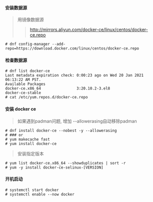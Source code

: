 #### 安装数据源 
> 用镜像数据源
>> http://mirrors.aliyun.com/docker-ce/linux/centos/docker-ce.repo
>> 
```
# dnf config-manager --add-repo=https://download.docker.com/linux/centos/docker-ce.repo
```

#### 检查数据源
```
# dnf list docker-ce
Last metadata expiration check: 0:00:23 ago on Wed 20 Jan 2021 06:13:22 AM PST.
Available Packages
docker-ce.x86_64                3:20.10.2-3.el8                 docker-ce-stable
# cat /etc/yum.repos.d/docker-ce.repo
```

#### 安装 docker ce
> 如果遇到padman问题, 增加 --allowerasing自动移除padman
```
# dnf install docker-ce --nobest -y --allowerasing 
# ### or
# yum makecache fast
# yum install docker-ce
```
> 安装指定版本
```
# yum list docker-ce.x86_64 --showduplicates | sort -r
# yum -y install docker-ce-selinux-[VERSION]
```

#### 开机启动
```
# systemctl start docker
# systemctl enable --now docker 
```
